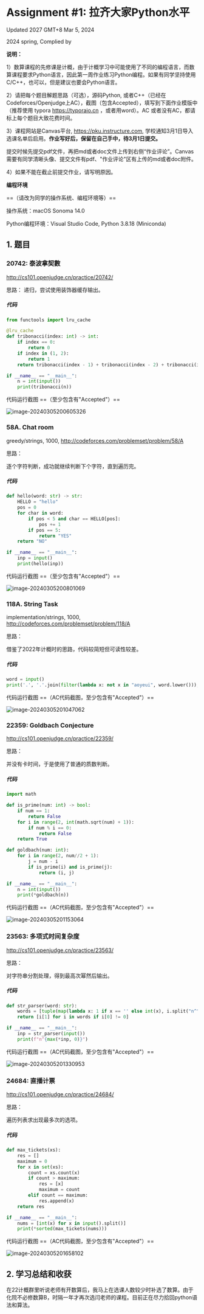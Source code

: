 # Assignment #1: 拉齐大家Python水平

Updated 2027 GMT+8 Mar 5, 2024

2024 spring, Complied by



**说明：**

1）数算课程的先修课是计概，由于计概学习中可能使用了不同的编程语言，而数算课程要求Python语言，因此第一周作业练习Python编程。如果有同学坚持使用C/C++，也可以，但是建议也要会Python语言。

2）请把每个题目解题思路（可选），源码Python, 或者C++（已经在Codeforces/Openjudge上AC），截图（包含Accepted），填写到下面作业模版中（推荐使用 typora https://typoraio.cn ，或者用word）。AC 或者没有AC，都请标上每个题目大致花费时间。

3）课程网站是Canvas平台, https://pku.instructure.com, 学校通知3月1日导入选课名单后启用。**作业写好后，保留在自己手中，待3月1日提交。**

提交时候先提交pdf文件，再把md或者doc文件上传到右侧“作业评论”。Canvas需要有同学清晰头像、提交文件有pdf、"作业评论"区有上传的md或者doc附件。

4）如果不能在截止前提交作业，请写明原因。



**编程环境**

==（请改为同学的操作系统、编程环境等）==

操作系统：macOS Sonoma 14.0

Python编程环境：Visual Studio Code, Python 3.8.18 (Miniconda)



## 1. 题目

### 20742: 泰波拿契數

http://cs101.openjudge.cn/practice/20742/



思路：
递归，尝试使用装饰器缓存输出。

##### 代码

```python
from functools import lru_cache

@lru_cache
def tribonacci(index: int) -> int:
    if index == 0:
        return 0
    if index in (1, 2):
        return 1
    return tribonacci(index - 1) + tribonacci(index - 2) + tribonacci(index - 3)

if __name__ == "__main__":
    n = int(input())
    print(tribonacci(n))

```



代码运行截图 ==（至少包含有"Accepted"）==

![image-20240305200605326](https://p.ipic.vip/uouvb5.png)



### 58A. Chat room

greedy/strings, 1000, http://codeforces.com/problemset/problem/58/A



思路：

逐个字符判断，成功就继续判断下个字符，直到遍历完。

##### 代码

```python
def hello(word: str) -> str:
    HELLO = "hello"
    pos = 0
    for char in word:
        if pos < 5 and char == HELLO[pos]:
            pos += 1
        if pos == 5:
            return "YES"
    return "NO"

if __name__ == "__main__":
    inp = input()
    print(hello(inp))

```



代码运行截图 ==（至少包含有"Accepted"）==

![image-20240305200801069](https://p.ipic.vip/g28yee.png)



### 118A. String Task

implementation/strings, 1000, http://codeforces.com/problemset/problem/118/A



思路：

借鉴了2022年计概时的思路，代码较简短但可读性较差。

##### 代码

```python
word = input()
print('.', '.'.join(filter(lambda x: not x in "aoyeui", word.lower())), sep='')

```



代码运行截图 ==（AC代码截图，至少包含有"Accepted"）==

![image-20240305201047062](https://p.ipic.vip/igeh9j.png)



### 22359: Goldbach Conjecture

http://cs101.openjudge.cn/practice/22359/



思路：

并没有卡时间，于是使用了普通的质数判断。

##### 代码

```python
import math

def is_prime(num: int) -> bool:
    if num == 1:
        return False
    for i in range(2, int(math.sqrt(num) + 1)):
        if num % i == 0:
            return False
    return True

def goldbach(num: int):
    for i in range(2, num//2 + 1):
        j = num - i
        if is_prime(i) and is_prime(j):
            return (i, j)

if __name__ == "__main__":
    n = int(input())
    print(*goldbach(n))


```



代码运行截图 ==（AC代码截图，至少包含有"Accepted"）==

![image-20240305201153064](https://p.ipic.vip/zf9q07.png)



### 23563: 多项式时间复杂度

http://cs101.openjudge.cn/practice/23563/



思路：

对字符串分割处理，得到最高次幂然后输出。

##### 代码

```python
def str_parser(word: str):
    words = [tuple(map(lambda x: 1 if x == '' else int(x), i.split("n^"))) for i in word.split('+')]
    return [i[1] for i in words if i[0] != 0]

if __name__ == "__main__":
    inp = str_parser(input())
    print(f"n^{max(*inp, 0)}")


```



代码运行截图 ==（AC代码截图，至少包含有"Accepted"）==

![image-20240305201330953](https://p.ipic.vip/49jucm.png)



### 24684: 直播计票

http://cs101.openjudge.cn/practice/24684/



思路：

遍历列表求出现最多次的选项。

##### 代码

```python
def max_tickets(xs):
    res = []
    maximum = 0
    for x in set(xs):
        count = xs.count(x)
        if count > maximum:
            res = [x]
            maximum = count
        elif count == maximum:
            res.append(x)
    return res

if __name__ == "__main__":
    nums = [int(x) for x in input().split()]
    print(*sorted(max_tickets(nums)))

```



代码运行截图 ==（AC代码截图，至少包含有"Accepted"）==

![image-20240305201658102](https://p.ipic.vip/szw7nk.png)



## 2. 学习总结和收获

在22计概群里听说老师有开数算后，我马上在选课人数较少时补选了数算。由于化院不必修数算B，时隔一年才再次选闫老师的课程。目前正在尽力拾回python语法和算法。

